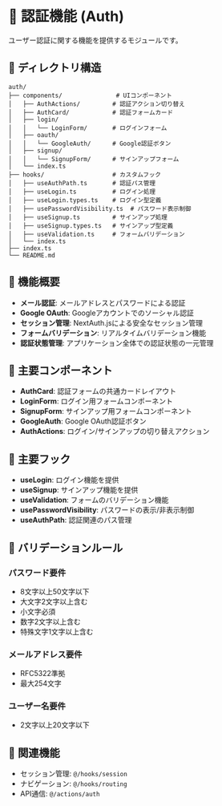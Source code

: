 # 🔐 認証機能 (Auth)

ユーザー認証に関する機能を提供するモジュールです。

## 📁 ディレクトリ構造

```
auth/
├── components/               # UIコンポーネント
│   ├── AuthActions/         # 認証アクション切り替え
│   ├── AuthCard/            # 認証フォームカード
│   ├── login/
│   │   └── LoginForm/       # ログインフォーム
│   ├── oauth/
│   │   └── GoogleAuth/      # Google認証ボタン
│   ├── signup/
│   │   └── SignupForm/      # サインアップフォーム
│   └── index.ts
├── hooks/                   # カスタムフック
│   ├── useAuthPath.ts       # 認証パス管理
│   ├── useLogin.ts          # ログイン処理
│   ├── useLogin.types.ts    # ログイン型定義
│   ├── usePasswordVisibility.ts  # パスワード表示制御
│   ├── useSignup.ts         # サインアップ処理
│   ├── useSignup.types.ts   # サインアップ型定義
│   ├── useValidation.ts     # フォームバリデーション
│   └── index.ts
├── index.ts
└── README.md
```

## 🌟 機能概要

- **メール認証**: メールアドレスとパスワードによる認証
- **Google OAuth**: Googleアカウントでのソーシャル認証
- **セッション管理**: NextAuth.jsによる安全なセッション管理
- **フォームバリデーション**: リアルタイムバリデーション機能
- **認証状態管理**: アプリケーション全体での認証状態の一元管理

## 🧩 主要コンポーネント

- **AuthCard**: 認証フォームの共通カードレイアウト
- **LoginForm**: ログイン用フォームコンポーネント
- **SignupForm**: サインアップ用フォームコンポーネント
- **GoogleAuth**: Google OAuth認証ボタン
- **AuthActions**: ログイン/サインアップの切り替えアクション

## 🎣 主要フック

- **useLogin**: ログイン機能を提供
- **useSignup**: サインアップ機能を提供
- **useValidation**: フォームのバリデーション機能
- **usePasswordVisibility**: パスワードの表示/非表示制御
- **useAuthPath**: 認証関連のパス管理

## 🔧 バリデーションルール

### パスワード要件

- 8文字以上50文字以下
- 大文字2文字以上含む
- 小文字必須
- 数字2文字以上含む
- 特殊文字1文字以上含む

### メールアドレス要件

- RFC5322準拠
- 最大254文字

### ユーザー名要件

- 2文字以上20文字以下

## 🔗 関連機能

- セッション管理: `@/hooks/session`
- ナビゲーション: `@/hooks/routing`
- API通信: `@/actions/auth`
